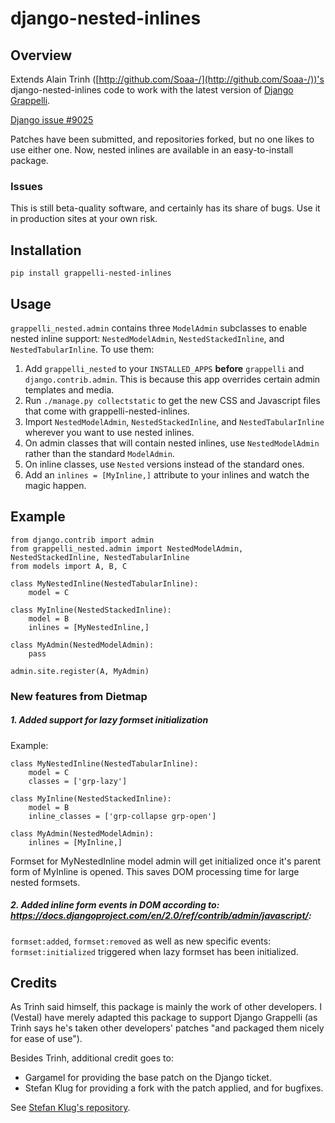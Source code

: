 # django-nested-inlines

## Overview

Extends Alain Trinh ([http://github.com/Soaa-/](http://github.com/Soaa-/))'s django-nested-inlines code to work with the latest version of [Django Grappelli](http://github.com/sehmaschine/django-grappelli).

[Django issue #9025](http://code.djangoproject.com/ticket/9025)

Patches have been submitted, and repositories forked, but no one likes to use
either one. Now, nested inlines are available in an easy-to-install package.

### Issues

This is still beta-quality software, and certainly has its share of bugs. Use it in production sites at your own risk.

## Installation

`pip install grappelli-nested-inlines`

## Usage

`grappelli_nested.admin` contains three `ModelAdmin` subclasses to enable
nested inline support: `NestedModelAdmin`, `NestedStackedInline`, and
`NestedTabularInline`. To use them:

1. Add `grappelli_nested` to your `INSTALLED_APPS` **before** `grappelli` and
`django.contrib.admin`. This is because this app overrides certain admin
templates and media.
2. Run `./manage.py collectstatic` to get the new CSS and Javascript files that come with grappelli-nested-inlines.
3. Import `NestedModelAdmin`, `NestedStackedInline`, and `NestedTabularInline`
wherever you want to use nested inlines.
4. On admin classes that will contain nested inlines, use `NestedModelAdmin`
rather than the standard `ModelAdmin`.
5. On inline classes, use `Nested` versions instead of the standard ones.
6. Add an `inlines = [MyInline,]` attribute to your inlines and watch the
magic happen.

## Example

    from django.contrib import admin
    from grappelli_nested.admin import NestedModelAdmin, NestedStackedInline, NestedTabularInline
    from models import A, B, C

    class MyNestedInline(NestedTabularInline):
        model = C

    class MyInline(NestedStackedInline):
        model = B
        inlines = [MyNestedInline,]

    class MyAdmin(NestedModelAdmin):
        pass

    admin.site.register(A, MyAdmin)

### New features from Dietmap

##### 1. Added support for lazy formset initialization
 Example:


    class MyNestedInline(NestedTabularInline):
        model = C
        classes = ['grp-lazy']
        
    class MyInline(NestedStackedInline):
        model = B
        inline_classes = ['grp-collapse grp-open']
          
    class MyAdmin(NestedModelAdmin):
        inlines = [MyInline,]
    
Formset for MyNestedInline model admin will get initialized once it's parent form of MyInline is opened. This saves DOM processing time for large nested formsets.
 
 
##### 2. Added inline form events in DOM according to: https://docs.djangoproject.com/en/2.0/ref/contrib/admin/javascript/:
`formset:added`, `formset:removed` as well as new specific events: `formset:initialized` triggered when lazy formset has been initialized.



## Credits

As Trinh said himself, this package is mainly the work of other developers. I (Vestal) have merely adapted this package to support Django Grappelli (as Trinh says he's taken other developers' patches "and packaged them nicely for ease of use").

Besides Trinh, additional credit goes to:

- Gargamel for providing the base patch on the Django ticket.
- Stefan Klug for providing a fork with the patch applied, and for bugfixes.

See [Stefan Klug's repository](https://github.com/stefanklug/django/tree/nested-inline-support-1.5.x).
